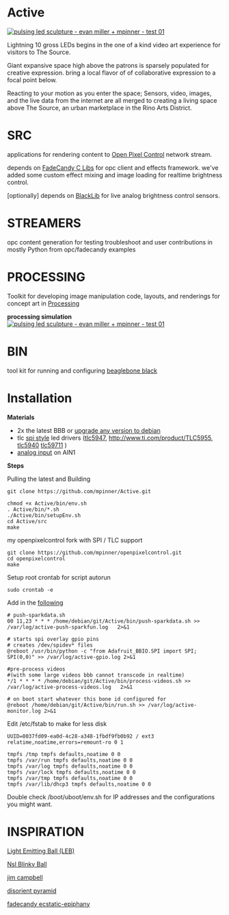 Active
===

[![pulsing led sculpture - evan miller + mpinner - test 01 ](http://img.youtube.com/vi/6qRlZ3MchNk/0.jpg)](http://www.youtube.com/watch?v=6qRlZ3MchNk)


Lightning 10 gross LEDs begins in the one of a kind video art experience for visitors to The Source.

Giant expansive space high above the patrons is sparsely populated for creative expression. bring a local flavor of of collaborative expression to a focal point below. 

Reacting to your motion as you enter the space; Sensors, video, images, and the live data from the internet are all merged to creating a living space above The Source, an urban marketplace in the Rino Arts District.



SRC
===
applications for rendering content to [Open Pixel Control](http://openpixelcontrol.org/) network stream.

depends on [FadeCandy C Libs](https://github.com/scanlime/fadecandy/tree/master/examples/cpp) for opc client and effects framework. we've added some custom effect mixing and image loading for realtime brightness control.

[optionally] depends on [BlackLib](http://blacklib.yigityuce.com/) for live analog brightness control sensors.

 

STREAMERS
===
opc content generation for testing troubleshoot and user contributions in mostly Python from opc/fadecandy examples


PROCESSING
===
Toolkit for developing image manipulation code, layouts, and renderings for concept art in [Processing](https://www.processing.org/)

**processing simulation**
[![pulsing led sculpture - evan miller + mpinner - test 01 ](http://img.youtube.com/vi/eXs2kY__nDY/0.jpg)](http://www.youtube.com/watch?v=eXs2kY__nDY)



BIN
===
tool kit for running and configuring [beaglebone black](http://beagleboard.org/)


Installation
===

**Materials**

 * 2x the latest BBB or [upgrade any version to debian](http://elinux.org/BeagleBoardDebian)
 * tlc [spi style](http://guy.carpenter.id.au/gaugette/2014/01/28/controlling-an-adafruit-spi-oled-with-a-beaglebone-black/) led drivers ([tlc5947](https://www.adafruit.com/products/1429), http://www.ti.com/product/TLC5955, [tlc5940](https://www.sparkfun.com/products/10616) [tlc59711](https://www.adafruit.com/product/815) )
 * [analog input](http://beaglebone.cameon.net/home/reading-the-analog-inputs-adc) on AIN1
 
**Steps**

Pulling the latest and Building
	
	git clone https://github.com/mpinner/Active.git

	chmod +x Active/bin/env.sh
	. Active/bin/*.sh
	./Active/bin/setupEnv.sh
	cd Active/src
	make
	
my openpixelcontrol fork with SPI / TLC support
	
	git clone https://github.com/mpinner/openpixelcontrol.git 
	cd openpixelcontrol
	make
	
Setup root crontab for script autorun
	
	sudo crontab -e 

Add in the [following](https://github.com/mpinner/Active/blob/master/bin/crontab)

	# push-sparkdata.sh
	00 11,23 * * * /home/debian/git/Active/bin/push-sparkdata.sh >> /var/log/active-push-sparkfun.log   2>&1
	
	# starts spi overlay gpio pins
	# creates /dev/spidev* files
	@reboot /usr/bin/python -c "from Adafruit_BBIO.SPI import SPI; SPI(0,0)" >> /var/log/active-gpio.log 2>&1
	
	#pre-process videos 
	#(with some large videos bbb cannot transcode in realtime)
	*/1 * * * * /home/debian/git/Active/bin/process-videos.sh >> /var/log/active-process-videos.log   2>&1
	
	# on boot start whatever this bone id configured for
	@reboot /home/debian/git/Active/bin/run.sh >> /var/log/active-monitor.log 2>&1
	



	
Edit /etc/fstab to make for less disk

	UUID=8037fd09-ea0d-4c28-a348-1fbdf9fb0b92 / ext3 
	relatime,noatime,errors=remount-ro 0 1 
	
	tmpfs /tmp tmpfs defaults,noatime 0 0 
	tmpfs /var/run tmpfs defaults,noatime 0 0 
	tmpfs /var/log tmpfs defaults,noatime 0 0 
	tmpfs /var/lock tmpfs defaults,noatime 0 0 
	tmpfs /var/tmp tmpfs defaults,noatime 0 0 
	tmpfs /var/lib/dhcp3 tmpfs defaults,noatime 0 0 
	
Double check /boot/uboot/env.sh for IP addresses and the configurations you might want.

 
INSPIRATION
====
 
[Light Emitting Ball (LEB)](https://hackaday.io/project/138-Light-Emitting-Ball-(LEB))

[Nsl Blinky Ball](http://charliex2.wordpress.com/2012/02/11/the-blinky-ball-nullspacelabs/)

[jim campbell](http://www.jimcampbell.tv/)

[disorient pyramid](http://blog.crashspace.org/2013/09/disorient-pyramid-at-burning-man-2013/)

[fadecandy ecstatic-epiphany](http://www.misc.name/ecstatic-epiphany/) 
 